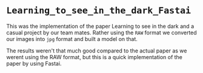 # ```Learning_to_see_in_the_dark_Fastai```
This was the implementation of the paper Learning to see in the dark and a casual project by our team mates. Rather using the `RAW` format we converted our images into `jpg` format and built a model on that. 

The results weren't that much good compared to the actual paper as we werent using the RAW format, but this is a quick implementation of the paper by using Fastai. 
